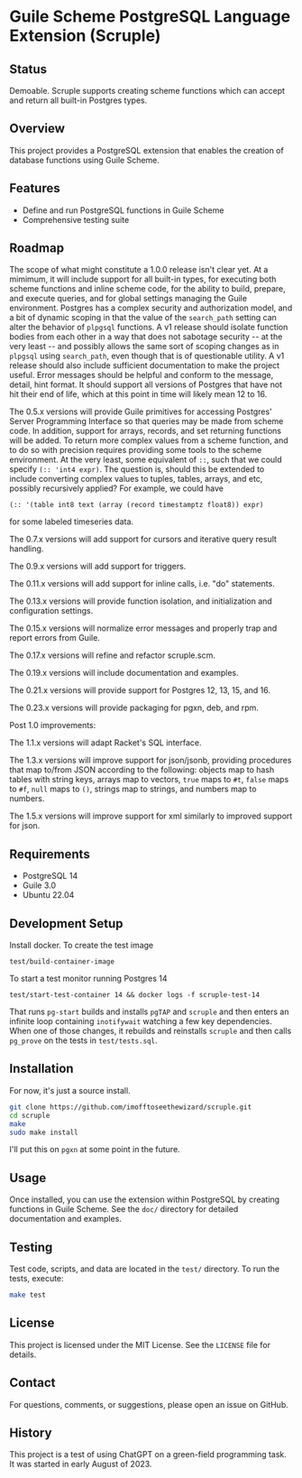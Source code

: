 # Guile Scheme PostgreSQL Language Extension (Scruple)

## Status

Demoable. Scruple supports creating scheme functions which can accept
and return all built-in Postgres types.

## Overview

This project provides a PostgreSQL extension that enables the creation
of database functions using Guile Scheme.

## Features

- Define and run PostgreSQL functions in Guile Scheme
- Comprehensive testing suite

## Roadmap

The scope of what might constitute a 1.0.0 release isn't clear yet.
At a mimimum, it will include support for all built-in types, for
executing both scheme functions and inline scheme code, for the
ability to build, prepare, and execute queries, and for global
settings managing the Guile environment.  Postgres has a complex
security and authorization model, and a bit of dynamic scoping in that
the value of the `search_path` setting can alter the behavior of
`plpgsql` functions.  A v1 release should isolate function bodies from
each other in a way that does not sabotage security -- at the very
least -- and possibly allows the same sort of scoping changes as in
`plpgsql` using `search_path`, even though that is of questionable
utility. A v1 release should also include sufficient documentation to
make the project useful. Error messages should be helpful and conform
to the message, detail, hint format.  It should support all versions
of Postgres that have not hit their end of life, which at this point
in time will likely mean 12 to 16.

The 0.5.x versions will provide Guile primitives for accessing
Postgres' Server Programming Interface so that queries may be made
from scheme code. In addition, support for arrays, records, and set
returning functions will be added. To return more complex values from
a scheme function, and to do so with precision requires providing some
tools to the scheme environment. At the very least, some equivalent of
`::`, such that we could specify `(:: 'int4 expr)`. The question is,
should this be extended to include converting complex values to
tuples, tables, arrays, and etc, possibly recursively applied? For
example, we could have

    (:: '(table int8 text (array (record timestamptz float8)) expr)

for some labeled timeseries data.

The 0.7.x versions will add support for cursors and iterative query
result handling.

The 0.9.x versions will add support for triggers.

The 0.11.x versions will add support for inline calls, i.e. "do"
statements.

The 0.13.x versions will provide function isolation, and initialization
and configuration settings.

The 0.15.x versions will normalize error messages and properly trap
and report errors from Guile.

The 0.17.x versions will refine and refactor scruple.scm.

The 0.19.x versions will include documentation and examples.

The 0.21.x versions will provide support for Postgres 12, 13, 15, and
16.

The 0.23.x versions will provide packaging for pgxn, deb, and rpm.

Post 1.0 improvements:

The 1.1.x versions will adapt Racket's SQL interface.

The 1.3.x versions will improve support for json/jsonb, providing
procedures that map to/from JSON according to the following: objects
map to hash tables with string keys, arrays map to vectors, `true`
maps to `#t`, `false` maps to `#f`, `null` maps to `()`, strings map
to strings, and numbers map to numbers.

The 1.5.x versions will improve support for xml similarly to improved
support for json.

## Requirements

- PostgreSQL 14
- Guile 3.0
- Ubuntu 22.04

## Development Setup

Install docker.  To create the test image

    test/build-container-image

To start a test monitor running Postgres 14

    test/start-test-container 14 && docker logs -f scruple-test-14

That runs `pg-start` builds and installs `pgTAP` and `scruple` and
then enters an infinite loop containing `inotifywait` watching a few
key dependencies. When one of those changes, it rebuilds and
reinstalls `scruple` and then calls `pg_prove` on the tests in
`test/tests.sql`.

## Installation

For now, it's just a source install.

```bash
git clone https://github.com/imofftoseethewizard/scruple.git
cd scruple
make
sudo make install
```

I'll put this on `pgxn` at some point in the future.

## Usage

Once installed, you can use the extension within PostgreSQL by
creating functions in Guile Scheme. See the `doc/` directory for
detailed documentation and examples.

## Testing

Test code, scripts, and data are located in the `test/` directory. To
run the tests, execute:

```bash
make test
```

## License

This project is licensed under the MIT License. See the `LICENSE` file for details.

## Contact

For questions, comments, or suggestions, please open an issue on GitHub.

## History

This project is a test of using ChatGPT on a green-field programming
task. It was started in early August of 2023.
